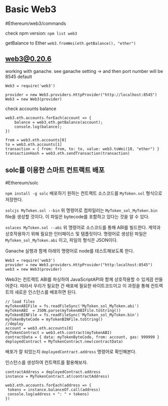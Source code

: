 # Basic Web3
#Ethereum/web3/commands

check npm version: `npm list web3`

getBalance to Ether
`web3.fromWei(eth.getBalance(), "ether")`

## web3@0.20.6
working with ganache. 
see ganache setting -> and then port number will be 8545 default
```
Web3 = require('web3')

provider = new Web3.providers.HttpProvider("http://localhost:8545")
Web3 = new Web3(provider)
```

check accounts balance
```
web3.eth.accounts.forEach(account => {
	balance = web3.eth.getBalance(account);
	console.log(balance);
})
```

```
from = web3.eth.accounts[0]
to = web3.eth.accounts[1]
transaction = { from: from, to: to, value: web3.toWei(10, "ether") }
transactionHash = web3.eth.sendTransaction(transaction)
```

## solc를 이용한 스마트 컨트랙트 배포
#Ethereum/solc

`npm install -g solc`
배포하기 원하는 컨트랙트 소스코드를 `MyToken.sol` 형식으로 저장한다.

`solcjs MyToken.sol --bin`
위 명령어로 컴파일러는 `MyToken_sol_MyToken.bin` file을 생성할 것이다. 이 파일은 bytecode를 포함하고 있다는 것을 알 수 있다. 

`solaces MyToken.sol --abi`
위 명령어로 소스코드를 통해 ABI를 빌드한다. 계약과 상호작용하기 위해 필요한 인터페이스 및 템플릿이다. 
명령어로 생성된 파일은 `MyToken_sol_MyToken.abi` 이고, 파일의 형식은 JSON이다. 

Ganache 실행과 함께 아래의 명령어로 node를 테스트해보도록 한다.
```
Web3 = require('web3')
provider = new Web3.providers.HttpProvider("http:localhost:8545")
web3 = new Web3(provider)
```

Web3는 컨트랙트 ABI를 파싱하여 JavaScriptAPI와 함께 상호작용할 수 있게끔 만들어준다. 따라서 우리가 필요한 건 배포에 필요한 바이트코드이고 이 과정을 통해 컨트랙트의 새로운 인스턴스를 배포하면 된다.

```
// load files
myTokenABIFile = fs.readFileSync('MyToken_sol_MyToken.abi')
myTokenABI  = JSON.parse(myTokenABIFile.toString())
myTokenBINFile = fs.readFileSync('MyToken_sol_MyToken.bin')
myTokenByteCode = myTokenBINFile.toString()
//deploy
account = web3.eth.accounts[0]
MyTokenContract = web3.eth.contract(myTokenABI)
contractData = { data: myTokenByteCode, from: account, gas: 999999 }
deployedContract = MyTokenContract.new(contractData)
```

배포가 잘 되었는지 `deployedContract.address`  명령어로 확인해본다.

인스턴스를 생성하여 컨트랙트를 활용해보자.
```
contractAddress = deployedContract.address
instance = MyTokenContract.at(contractAddress)

web3.eth.accounts.forEach(address => {
 tokens = instance.balanceOf.call(address)
 console.log(address + ": " + tokens)
})
```

